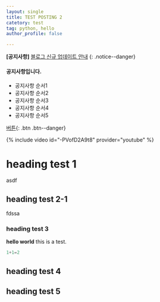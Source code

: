 ```yaml
---
layout: single
title: TEST POSTING 2
catetory: test
tag: python, hello
author_profile: false

---
```


**[공지사항]** [블로그 신규 업데이트 안내](https://nkec.oopy.io/newmaldenkoreanschool)
{: .notice--danger}

<div class="notice--success">
<h4>공지사항입니다.</h4>
<ul>
    <li> 공지사항 순서1</li>
    <li> 공지사항 순서2</li>
    <li> 공지사항 순서3</li>
    <li> 공지사항 순서4</li>
    <li> 공지사항 순서5</li>
</ul>
</div>


[버튼](https://google.com){: .btn .btn--danger}

{% include video id="-PVofD2A9t8" provider="youtube" %}


# heading test 1
asdf
## heading test 2-1
fdssa
### heading test 3

**hello world**
this is a test.

```python
1+1=2
```

## heading test 4

## heading test 5